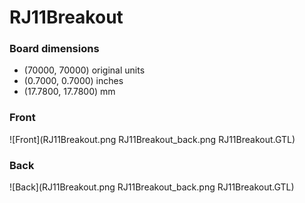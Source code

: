 # RJ11Breakout 


### Board dimensions

* (70000, 70000) original units
* (0.7000, 0.7000) inches
* (17.7800, 17.7800) mm

### Front

 ![Front](RJ11Breakout.png RJ11Breakout_back.png RJ11Breakout.GTL)


### Back

 ![Back](RJ11Breakout.png RJ11Breakout_back.png RJ11Breakout.GTL)


